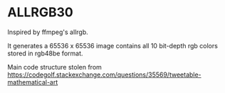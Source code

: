 # ALLRGB30
Inspired by ffmpeg's allrgb.

It generates a 65536 x 65536 image contains all 10 bit-depth rgb colors stored in rgb48be format.

Main code structure stolen from https://codegolf.stackexchange.com/questions/35569/tweetable-mathematical-art
